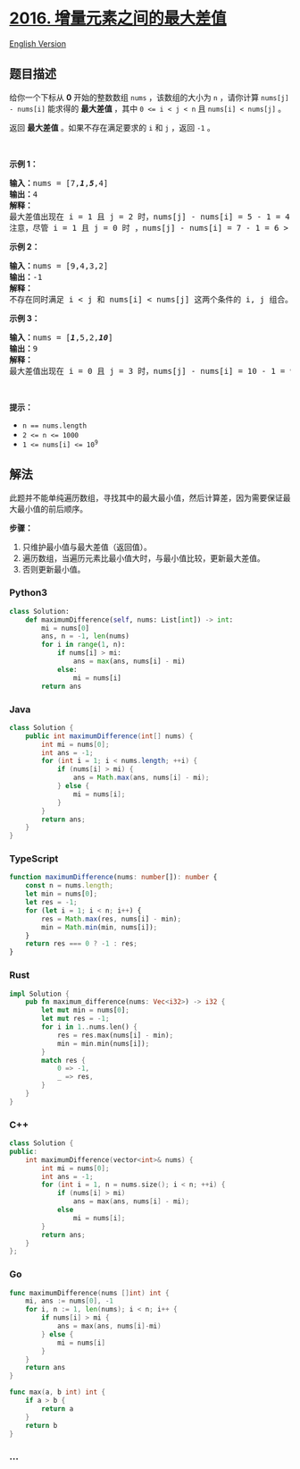 # [2016. 增量元素之间的最大差值](https://leetcode.cn/problems/maximum-difference-between-increasing-elements)

[English Version](/solution/2000-2099/2016.Maximum%20Difference%20Between%20Increasing%20Elements/README_EN.md)

## 题目描述

<!-- 这里写题目描述 -->

<p>给你一个下标从 <strong>0</strong> 开始的整数数组 <code>nums</code> ，该数组的大小为 <code>n</code> ，请你计算 <code>nums[j] - nums[i]</code> 能求得的 <strong>最大差值 </strong>，其中 <code>0 &lt;= i &lt; j &lt; n</code> 且 <code>nums[i] &lt; nums[j]</code> 。</p>

<p>返回 <strong>最大差值</strong> 。如果不存在满足要求的 <code>i</code> 和 <code>j</code> ，返回 <code>-1</code> 。</p>

<p>&nbsp;</p>

<p><strong>示例 1：</strong></p>

<pre><strong>输入：</strong>nums = [7,<em><strong>1</strong></em>,<em><strong>5</strong></em>,4]
<strong>输出：</strong>4
<strong>解释：</strong>
最大差值出现在 i = 1 且 j = 2 时，nums[j] - nums[i] = 5 - 1 = 4 。
注意，尽管 i = 1 且 j = 0 时 ，nums[j] - nums[i] = 7 - 1 = 6 &gt; 4 ，但 i &gt; j 不满足题面要求，所以 6 不是有效的答案。
</pre>

<p><strong>示例 2：</strong></p>

<pre><strong>输入：</strong>nums = [9,4,3,2]
<strong>输出：</strong>-1
<strong>解释：</strong>
不存在同时满足 i &lt; j 和 nums[i] &lt; nums[j] 这两个条件的 i, j 组合。
</pre>

<p><strong>示例 3：</strong></p>

<pre><strong>输入：</strong>nums = [<em><strong>1</strong></em>,5,2,<em><strong>10</strong></em>]
<strong>输出：</strong>9
<strong>解释：</strong>
最大差值出现在 i = 0 且 j = 3 时，nums[j] - nums[i] = 10 - 1 = 9 。
</pre>

<p>&nbsp;</p>

<p><strong>提示：</strong></p>

<ul>
	<li><code>n == nums.length</code></li>
	<li><code>2 &lt;= n &lt;= 1000</code></li>
	<li><code>1 &lt;= nums[i] &lt;= 10<sup>9</sup></code></li>
</ul>

## 解法

<!-- 这里可写通用的实现逻辑 -->

此题并不能单纯遍历数组，寻找其中的最大最小值，然后计算差，因为需要保证最大最小值的前后顺序。

**步骤：**

1. 只维护最小值与最大差值（返回值）。
2. 遍历数组，当遍历元素比最小值大时，与最小值比较，更新最大差值。
3. 否则更新最小值。

<!-- tabs:start -->

### **Python3**

<!-- 这里可写当前语言的特殊实现逻辑 -->

```python
class Solution:
    def maximumDifference(self, nums: List[int]) -> int:
        mi = nums[0]
        ans, n = -1, len(nums)
        for i in range(1, n):
            if nums[i] > mi:
                ans = max(ans, nums[i] - mi)
            else:
                mi = nums[i]
        return ans
```

### **Java**

<!-- 这里可写当前语言的特殊实现逻辑 -->

```java
class Solution {
    public int maximumDifference(int[] nums) {
        int mi = nums[0];
        int ans = -1;
        for (int i = 1; i < nums.length; ++i) {
            if (nums[i] > mi) {
                ans = Math.max(ans, nums[i] - mi);
            } else {
                mi = nums[i];
            }
        }
        return ans;
    }
}
```

### **TypeScript**

```ts
function maximumDifference(nums: number[]): number {
    const n = nums.length;
    let min = nums[0];
    let res = -1;
    for (let i = 1; i < n; i++) {
        res = Math.max(res, nums[i] - min);
        min = Math.min(min, nums[i]);
    }
    return res === 0 ? -1 : res;
}
```

### **Rust**

```rust
impl Solution {
    pub fn maximum_difference(nums: Vec<i32>) -> i32 {
        let mut min = nums[0];
        let mut res = -1;
        for i in 1..nums.len() {
            res = res.max(nums[i] - min);
            min = min.min(nums[i]);
        }
        match res {
            0 => -1,
            _ => res,
        }
    }
}
```

### **C++**

```cpp
class Solution {
public:
    int maximumDifference(vector<int>& nums) {
        int mi = nums[0];
        int ans = -1;
        for (int i = 1, n = nums.size(); i < n; ++i) {
            if (nums[i] > mi)
                ans = max(ans, nums[i] - mi);
            else
                mi = nums[i];
        }
        return ans;
    }
};
```

### **Go**

```go
func maximumDifference(nums []int) int {
	mi, ans := nums[0], -1
	for i, n := 1, len(nums); i < n; i++ {
		if nums[i] > mi {
			ans = max(ans, nums[i]-mi)
		} else {
			mi = nums[i]
		}
	}
	return ans
}

func max(a, b int) int {
	if a > b {
		return a
	}
	return b
}
```

### **...**

```

```

<!-- tabs:end -->
